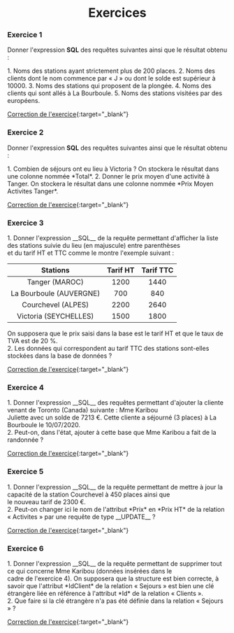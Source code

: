 # <center><div class = "titre2" markdown="1"> Exercices </div></center>
  
### <div class = "encadré17" markdown="1"> __Exercice 1__ </div>

Donner l'expression __SQL__ des requêtes suivantes ainsi que le résultat obtenu :
<div class="list1_1" markdown="1">
1. Noms des stations ayant strictement plus de 200 places.
2. Noms des clients dont le nom commence par « J » ou dont le solde est supérieur à 10000.
3. Noms des stations qui proposent de la plongée.
4. Noms des clients qui sont allés à La Bourboule.
5. Noms des stations visitées par des européens.
</div>

[Correction de l'exercice](Correction_des_exercices.md#correction-de-lexercice-1){:target="_blank"}

### <div class = "encadré17" markdown="1"> __Exercice 2__ </div>

Donner l'expression __SQL__ des requêtes suivantes ainsi que le résultat obtenu :
<div class="list1_1" markdown="1">
1. Combien de séjours ont eu lieu à Victoria ? On stockera le résultat dans une colonne nommée *Total*.
2. Donner le prix moyen d'une activité à Tanger. On stockera le résultat dans une colonne nommée *Prix Moyen Activites Tanger*.
</div>

[Correction de l'exercice](Correction_des_exercices.md#correction-de-lexercice-2){:target="_blank"}

### <div class = "encadré17" markdown="1"> __Exercice 3__ </div>
<div class="list1_1" markdown="1">
1. Donner l'expression __SQL__ de la requête permettant d'afficher la liste des stations suivie du lieu (en majuscule) entre parenthèses <div class="decal2" markdown="1">et du tarif HT et TTC comme le montre l'exemple suivant :</div>
</div>
<center>

| Stations	        	| Tarif HT	    |Tarif TTC 	    |
| :---------------: 	| :-----------: |:-----------:	|	
|Tanger (MAROC)			|	1200		|	1440		|
|La Bourboule (AUVERGNE)|	700			|	840			|
|Courchevel (ALPES)		|	2200		|	2640		|
|Victoria (SEYCHELLES)	|	1500		|	1800		|

</center>
<div class="decal4" markdown="1"> On supposera que le prix saisi dans la base est le tarif HT et que le taux de TVA est de 20 %.</div>
<div class="list1_2" markdown="1">
2. Les données qui correspondent au tarif TTC des stations sont-elles stockées dans la base de données ?
</div>

[Correction de l'exercice](Correction_des_exercices.md#correction-de-lexercice-3){:target="_blank"}

### <div class = "encadré17" markdown="1"> __Exercice 4__ </div>
<div class="list1_1" markdown="1">
1. Donner l'expression __SQL__ des requêtes permettant d'ajouter la cliente venant de Toronto (Canada) suivante : Mme Karibou <div class="decal2" markdown="1">Juliette avec un solde de 7213 €. Cette cliente a séjourné (3 places) à La Bourboule le 10/07/2020.</div>
2. Peut-on, dans l'état, ajouter à cette base que Mme Karibou a fait de la randonnée ?
</div>

[Correction de l'exercice](Correction_des_exercices.md#correction-de-lexercice-4){:target="_blank"}

### <div class = "encadré17" markdown="1"> __Exercice 5__ </div>
<div class="list1_1" markdown="1">
1. Donner l'expression __SQL__ de la requête permettant de mettre à jour la capacité de la station Courchevel à 450 places ainsi que <div class="decal2" markdown="1">le nouveau tarif de 2300 €.</div>
2. Peut-on changer ici le nom de l'attribut *Prix* en *Prix HT* de la relation « Activites » par une requête de type __UPDATE__ ?
</div>

[Correction de l'exercice](Correction_des_exercices.md#correction-de-lexercice-5){:target="_blank"}

### <div class = "encadré17" markdown="1"> __Exercice 6__ </div>
<div class="list1_1" markdown="1">
1. Donner l'expression __SQL__ de la requête permettant de supprimer tout ce qui concerne Mme Karibou (données insérées dans le <div class="decal2" markdown="1">cadre de l'exercice 4).  
On supposera que la structure est bien correcte, à savoir que l'attribut *IdClient* de la relation « Sejours » est bien une clé étrangère liée en référence à l'attribut *Id* de la relation « Clients ».</div>
2. Que faire si la clé étrangère n'a pas été définie dans la relation « Sejours » ?
</div>

[Correction de l'exercice](Correction_des_exercices.md#correction-de-lexercice-6){:target="_blank"}
